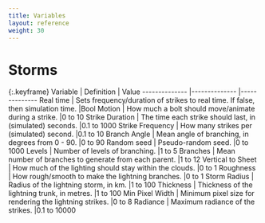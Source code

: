 ```yaml
---
title: Variables
layout: reference
weight: 30
---
```






Storms
====================

{:.keyframe}
Variable                                                                                |       Definition                                                                                                                                                      |       Value
--------------                                                                  |--------------                                                                                                                                                 |--------------
Real time                                                                               | Sets frequency/duration of strikes to real time. If false, then simulation time.              |Bool
Motion                                                                                  | How much a bolt should move/animate during a strike.                                                                                          |0 to 10
Strike Duration                                                                 | The time each strike should last, in (simulated) seconds.                                                             |0.1 to 1000
Strike Frequency                                                                | How many strikes per (simulated) second.                                                                                              |0.1 to 10
Branch Angle                                                                    | Mean angle of branching, in degrees from 0 - 90.                                                                              |0 to 90
Random seed                                                                             | Pseudo-random seed.                                                                                                                                   |0 to 1000
Levels                                                                                  | Number of levels of branching.                                                                                                                |1 to 5
Branches                                                                                | Mean number of branches to generate from each parent.                                                                 |1 to 12
Vertical to Sheet                                                               | How much of the lighting should stay within the clouds.                                                               |0 to 1
Roughness                                                                               | How rough/smooth to make the lightning branches.                                                                              |0 to 1
Storm Radius                                                                    | Radius of the lightning storm, in km.                                                                                                 |1 to 100
Thickness                                                                               | Thickness of the lightning trunk, in metres.                                                                                  |1 to 100
Min Pixel Width                                                                 | Minimum pixel size for rendering the lightning strikes.                                                               |0 to 8
Radiance                                                                                | Maximum radiance of the strikes.                                                                                                              |0.1 to 10000





